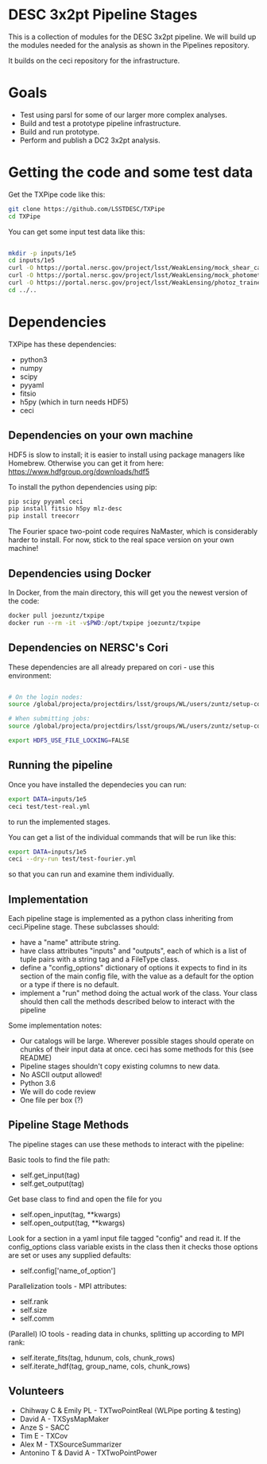 DESC 3x2pt Pipeline Stages
==========================

This is a collection of modules for the DESC 3x2pt pipeline.
We will build up the modules needed for the analysis as shown in the Pipelines repository.

It builds on the ceci repository for the infrastructure.

Goals
======

- Test using parsl for some of our larger more complex analyses.
- Build and test a prototype pipeline infrastructure.
- Build and run prototype.
- Perform and publish a DC2 3x2pt analysis.

Getting the code and some test data
====================================

Get the TXPipe code like this:
```bash
git clone https://github.com/LSSTDESC/TXPipe
cd TXPipe
```

You can get some input test data like this:

```bash

mkdir -p inputs/1e5
cd inputs/1e5
curl -O https://portal.nersc.gov/project/lsst/WeakLensing/mock_shear_catalog.fits
curl -O https://portal.nersc.gov/project/lsst/WeakLensing/mock_photometry_catalog.hdf
curl -O https://portal.nersc.gov/project/lsst/WeakLensing/photoz_trained_model.npy
cd ../..
```


Dependencies
============

TXPipe has these dependencies:

- python3
- numpy
- scipy
- pyyaml
- fitsio
- h5py (which in turn needs HDF5)
- ceci

Dependencies on your own machine
---------------------------------

HDF5 is slow to install; it is easier to install using package managers like Homebrew.
Otherwise you can get it from here: https://www.hdfgroup.org/downloads/hdf5

To install the python dependencies using pip:

```bash
pip scipy pyyaml ceci
pip install fitsio h5py mlz-desc
pip install treecorr
```

The Fourier space two-point code requires NaMaster, which is considerably harder to install.  For now, stick to the real space version on your own machine!

Dependencies using Docker
-------------------------

In Docker, from the main directory, this will get you the newest version of the code:

```bash
docker pull joezuntz/txpipe
docker run --rm -it -v$PWD:/opt/txpipe joezuntz/txpipe
```

Dependencies on NERSC's Cori
----------------------------

These dependencies are all already prepared on cori - use this environment:

```bash

# On the login nodes:
source /global/projecta/projectdirs/lsst/groups/WL/users/zuntz/setup-cori-nompi

# When submitting jobs:
source /global/projecta/projectdirs/lsst/groups/WL/users/zuntz/setup-cori

export HDF5_USE_FILE_LOCKING=FALSE

```


Running the pipeline
--------------------

Once you have installed the dependecies you can run:

```bash
export DATA=inputs/1e5
ceci test/test-real.yml
```

to run the implemented stages.

You can get a list of the individual commands that will be run like this:

```bash
export DATA=inputs/1e5
ceci --dry-run test/test-fourier.yml
```

so that you can run and examine them individually.

Implementation
--------------

Each pipeline stage is implemented as a python class inheriting from ceci.Pipeline stage.  These subclasses should:

- have a "name" attribute string.
- have class attributes "inputs" and "outputs", each of which is a list of tuple pairs with a string tag and a FileType class.
- define a "config_options" dictionary of options it expects to find in its section of the main config file, with the value as a default for the option or a type if there is no default.
- implement a "run" method doing the actual work of the class.  Your class should then call the methods described below to interact with the pipeline


Some implementation notes:

- Our catalogs will be large. Wherever possible stages should operate on chunks of their input data at once. ceci has some methods for this (see README)
- Pipeline stages shouldn't copy existing columns to new data.
- No ASCII output allowed!
- Python 3.6
- We will do code review
- One file per box (?)

Pipeline Stage Methods
----------------------

The pipeline stages can use these methods to interact with the pipeline:

Basic tools to find the file path:

- self.get_input(tag)
- self.get_output(tag)

Get base class to find and open the file for you

- self.open_input(tag, **kwargs)
- self.open_output(tag, **kwargs)


Look for a section in a yaml input file tagged "config"
and read it.  If the config_options class variable exists in the class
then it checks those options are set or uses any supplied defaults:

- self.config['name_of_option']

Parallelization tools - MPI attributes:

- self.rank
- self.size
- self.comm

(Parallel) IO tools - reading data in chunks, splitting up 
according to MPI rank:

- self.iterate_fits(tag, hdunum, cols, chunk_rows)
- self.iterate_hdf(tag, group_name, cols, chunk_rows)








Volunteers
----------

- Chihway C & Emily PL - TXTwoPointReal (WLPipe porting & testing)
- David A - TXSysMapMaker
- Anze S - SACC
- Tim E - TXCov
- Alex M - TXSourceSummarizer
- Antonino T & David A - TXTwoPointPower
